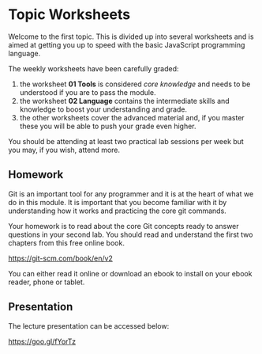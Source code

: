 
# Topic Worksheets

Welcome to the first topic. This is divided up into several worksheets and is aimed at getting you up to speed with the basic JavaScript programming language.

The weekly worksheets have been carefully graded:

1. the worksheet **01 Tools** is considered *core knowledge* and needs to be understood if you are to pass the module.
2. the worksheet **02 Language** contains the intermediate skills and knowledge to boost your understanding and grade.
3. the other worksheets cover the advanced material and, if you master these you will be able to push your grade even higher.

You should be attending at least two practical lab sessions per week but you may, if you wish, attend more.

## Homework

Git is an important tool for any programmer and it is at the heart of what we do in this module. It is important that you become familiar with it by understanding how it works and practicing the core git commands.

Your homework is to read about the core Git concepts ready to answer questions in your second lab. You should read and understand the first two chapters from this free online book.

https://git-scm.com/book/en/v2

You can either read it online or download an ebook to install on your ebook reader, phone or tablet.

## Presentation

The lecture presentation can be accessed below:

https://goo.gl/fYorTz
